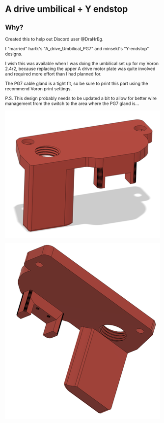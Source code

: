 # A drive umbilical + Y endstop
## Why?
Created this to help out Discord user @DraHrEg.

I "married" hartk's "A_drive_Umbilical_PG7" and minsekt's "Y-endstop" designs.

I wish this was available when I was doing the umbilical set up for my Voron 2.4r2, because replacing the upper A drive motor plate was quite involved and required more effort than I had planned for.

The PG7 cable gland is a tight fit, so be sure to print this part using the recommend Voron print settings.

P.S. This design probably needs to be updated a bit to allow for better wire management from the switch to the area where the PG7 gland is...


![Front top view](./Images/image1.png)

![Bottom back view](./Images/image2.png)
